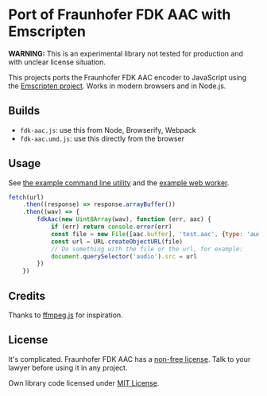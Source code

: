 # Port of Fraunhofer FDK AAC with Emscripten

**WARNING:** This is an experimental library not tested for production and
with unclear license situation.

This projects ports the Fraunhofer FDK AAC encoder to JavaScript using the
[Emscripten project](https://github.com/kripken/emscripten). Works in modern browsers and in Node.js.

## Builds

- `fdk-aac.js`: use this from Node, Browserify, Webpack
- `fdk-aac.umd.js`: use this directly from the browser

## Usage

See [the example command line utility](bin/encode-aac) and the [example web worker](examples/worker.js).

```js
fetch(url)
    .then((response) => response.arrayBuffer())
    .then((wav) => {
        fdkAac(new Uint8Array(wav), function (err, aac) {
            if (err) return console.error(err)
            const file = new File([aac.buffer], 'test.aac', {type: 'audio/aac'})
            const url = URL.createObjectURL(file)
            // Do something with the file or the url, for example:
            document.querySelector('audio').src = url
        })
    })
```

## Credits

Thanks to [ffmpeg.js](https://github.com/Kagami/ffmpeg.js) for inspiration.

## License

It's complicated. Fraunhofer FDK AAC has a [non-free license](https://github.com/mstorsjo/fdk-aac/blob/master/NOTICE). Talk to your lawyer before using it in any project.

Own library code licensed under [MIT License](https://opensource.org/licenses/MIT).
